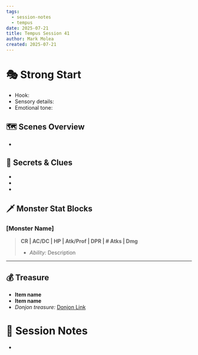 ```yaml
---
tags:
  - session-notes
  - tempus
date: 2025-07-21
title: Tempus Session 41
author: Mark Molea
created: 2025-07-21
---
```








# 🎭 Strong Start

- Hook:
- Sensory details:
- Emotional tone:


## 🗺 Scenes Overview

- 

## 🔑 Secrets & Clues

- 
- 
- 

## 🗡 Monster Stat Blocks

### [Monster Name]
> **CR | AC/DC | HP | Atk/Prof | DPR | # Atks | Dmg**  
> - *Ability:* Description

---

## 💰 Treasure

- **Item name**
- **Item name**
- *Donjon treasure:* [Donjon Link](https://donjon.bin.sh/5e/random/#type=treasure;treasure-cr=4;treasure-loot_type=treasure_hoard)


# 📝 Session Notes

- 
